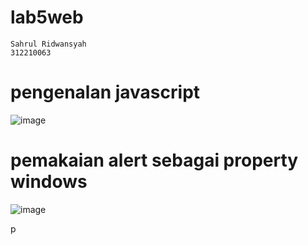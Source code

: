 # lab5web

```
Sahrul Ridwansyah
312210063
```

# pengenalan javascript
![image](https://github.com/sahrul180304/lab5web/assets/115526901/248c37bc-efe0-4bb4-87d7-501a38727e69)


# pemakaian alert sebagai property windows
![image](https://github.com/sahrul180304/lab5web/assets/115526901/8f2cfcbc-21d3-4534-8089-a263340cab21)


p
